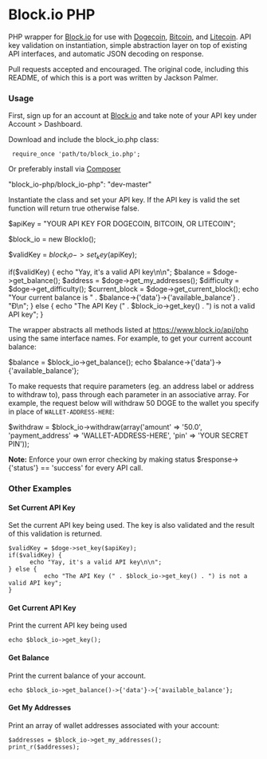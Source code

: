 Block.io PHP
===========

PHP wrapper for [Block.io](https://www.block.io/) for use with [Dogecoin](http://dogecoin.com/), [Bitcoin](http://bitcoin.org/), and [Litecoin](http://litecoin.org). API key validation on instantiation, simple abstraction layer on top of existing API interfaces, and automatic JSON decoding on response.

Pull requests accepted and encouraged. The original code, including this README, of which this is a port was written by Jackson Palmer.

### Usage

First, sign up for an account at [Block.io](https://www.block.io/) and take note of your API key under Account > Dashboard.

Download and include the block_io.php class:


	 require_once 'path/to/block_io.php';


Or preferably install via [Composer](https://getcomposer.org/)


   "block_io-php/block_io-php": "dev-master"


Instantiate the class and set your API key. If the API key is valid the set function will return true otherwise false.


   $apiKey = "YOUR API KEY FOR DOGECOIN, BITCOIN, OR LITECOIN";

   $block_io = new BlockIo();

   $validKey = $block_io->set_key($apiKey);

   if($validKey) {
	      echo "Yay, it's a valid API key\n\n";
	      $balance = $doge->get_balance();
	      $address = $doge->get_my_addresses();
	      $difficulty = $doge->get_difficulty();
	      $current_block = $doge->get_current_block();
	      echo "Your current balance is " . $balance->{'data'}->{'available_balance'} . "Ɖ\n";
   } else {
     	      echo "The API Key (" . $block_io->get_key() . ") is not a valid API key";
   }


The wrapper abstracts all methods listed at https://www.block.io/api/php using the same interface names. For example, to get your current account balance:

   $balance =  $block_io->get_balance();
   echo $balance->{'data'}->{'available_balance'};


To make requests that require parameters (eg. an address label or address to withdraw to), pass through each parameter in an associative array. For example, the request below will withdraw 50 DOGE to the wallet you specify in place of `WALLET-ADDRESS-HERE`:


   $withdraw = $block_io->withdraw(array('amount' => '50.0', 'payment_address' => 'WALLET-ADDRESS-HERE', 'pin' => 'YOUR SECRET PIN'));


**Note:** Enforce your own error checking by making status $response->{'status'} == 'success' for every API call.

### Other Examples

#### Set Current API Key

Set the current API key being used. The key is also validated and the result of this validation is returned.


    $validKey = $doge->set_key($apiKey);
    if($validKey) {
	      echo "Yay, it's a valid API key\n\n";
    } else {
              echo "The API Key (" . $block_io->get_key() . ") is not a valid API key";
    }


#### Get Current API Key

Print the current API key being used


    echo $block_io->get_key();


#### Get Balance

Print the current balance of your account.


    echo $block_io->get_balance()->{'data'}->{'available_balance'};


#### Get My Addresses

Print an array of wallet addresses associated with your account:


    $addresses = $block_io->get_my_addresses();
    print_r($addresses);


